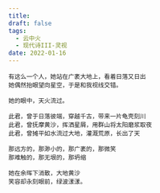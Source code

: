 ```yaml
---
title: 
draft: false
tags:
  - 云中火
  - 现代诗III-灵视
date: 2022-01-16
---
```

	有这么一个人，她站在广袤大地上，看着日落又日出
	她偶然抬眼望向星空，于是和我视线交错。
	
	她的眼中，天火流过。
	
	此君，曾于日落彼端，穿越千古，带来一片龟壳刻川
	此君，曾抚摩黄沙，挥洒星屑，用群山将太阳磨浆取夜
	此君，曾摊平如水流过大地，灌溉荒原，长出了天
	
	那远方的，那渺小的，那广袤的，那微笑
	那难触的，那无垠的，那坍缩
	
	她在余晖下消散，大地黄沙
	笑容却永刻眼前，绿波漾漾。